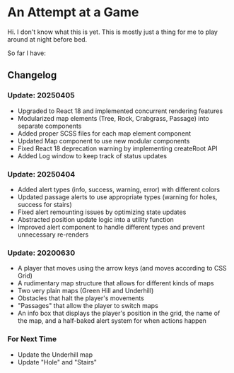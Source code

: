 # An Attempt at a Game
Hi. I don't know what this is yet. This is mostly just a thing for me to play around at night before bed.

So far I have:

## Changelog

### Update: 20250405
* Upgraded to React 18 and implemented concurrent rendering features
* Modularized map elements (Tree, Rock, Crabgrass, Passage) into separate components
* Added proper SCSS files for each map element component
* Updated Map component to use new modular components
* Fixed React 18 deprecation warning by implementing createRoot API
* Added Log window to keep track of status updates

### Update: 20250404
* Added alert types (info, success, warning, error) with different colors
* Updated passage alerts to use appropriate types (warning for holes, success for stairs)
* Fixed alert remounting issues by optimizing state updates
* Abstracted position update logic into a utility function
* Improved alert component to handle different types and prevent unnecessary re-renders

### Update: 20200630
* A player that moves using the arrow keys (and moves according to CSS Grid)
* A rudimentary map structure that allows for different kinds of maps
* Two very plain maps (Green Hill and Underhill)
* Obstacles that halt the player's movements
* "Passages" that allow the player to switch maps
* An info box that displays the player's position in the grid, the name of the map, and a half-baked alert system for when actions happen

### For Next Time
* Update the Underhill map
* Update "Hole" and "Stairs"
